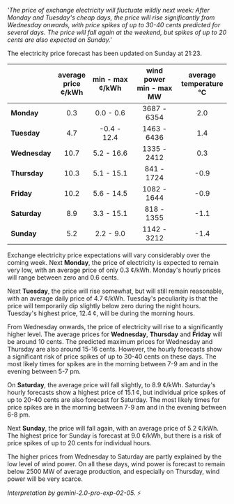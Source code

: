 *'The price of exchange electricity will fluctuate wildly next week: After Monday and Tuesday's cheap days, the price will rise significantly from Wednesday onwards, with price spikes of up to 30-40 cents predicted for several days. The price will fall again at the weekend, but spikes of up to 20 cents are also expected on Sunday.'*

The electricity price forecast has been updated on Sunday at 21:23.

|    | average<br>price<br>¢/kWh | min - max<br>¢/kWh | wind power<br>min - max<br>MW | average<br>temperature<br>°C |
|:-------------|:----------------:|:----------------:|:-------------:|:-------------:|
| **Monday**  | 0.3 | 0.0 - 0.6 | 3687 - 6354 | 2.0 |
| **Tuesday**  | 4.7 | -0.4 - 12.4 | 1463 - 6436 | 1.4 |
| **Wednesday**  | 10.7 | 5.2 - 16.6 | 1335 - 2412 | 0.3 |
| **Thursday**  | 10.3 | 5.1 - 15.1 | 841 - 1724 | -0.9 |
| **Friday**  | 10.2 | 5.6 - 14.5 | 1082 - 1644 | -0.9 |
| **Saturday**  | 8.9 | 3.3 - 15.1 | 818 - 1355 | -1.1 |
| **Sunday**  | 5.2 | 2.2 - 9.0 | 1142 - 3212 | -1.4 |

Exchange electricity price expectations will vary considerably over the coming week. Next **Monday**, the price of electricity is expected to remain very low, with an average price of only 0.3 ¢/kWh. Monday's hourly prices will range between zero and 0.6 cents.

Next **Tuesday**, the price will rise somewhat, but will still remain reasonable, with an average daily price of 4.7 ¢/kWh. Tuesday's peculiarity is that the price will temporarily dip slightly below zero during the night hours. Tuesday's highest price, 12.4 ¢, will be during the morning hours.

From Wednesday onwards, the price of electricity will rise to a significantly higher level. The average prices for **Wednesday**, **Thursday** and **Friday** will be around 10 cents. The predicted maximum prices for Wednesday and Thursday are also around 15-16 cents. However, the hourly forecasts show a significant risk of price spikes of up to 30-40 cents on these days. The most likely times for spikes are in the morning between 7-9 am and in the evening between 5-7 pm.

On **Saturday**, the average price will fall slightly, to 8.9 ¢/kWh. Saturday's hourly forecasts show a highest price of 15.1 ¢, but individual price spikes of up to 20-40 cents are also forecast for Saturday. The most likely times for price spikes are in the morning between 7-9 am and in the evening between 6-8 pm.

Next **Sunday**, the price will fall again, with an average price of 5.2 ¢/kWh. The highest price for Sunday is forecast at 9.0 ¢/kWh, but there is a risk of price spikes of up to 20 cents for individual hours.

The higher prices from Wednesday to Saturday are partly explained by the low level of wind power. On all these days, wind power is forecast to remain below 2500 MW of average production, and especially on Thursday, wind power will be very scarce.

*Interpretation by gemini-2.0-pro-exp-02-05.* ⚡️

